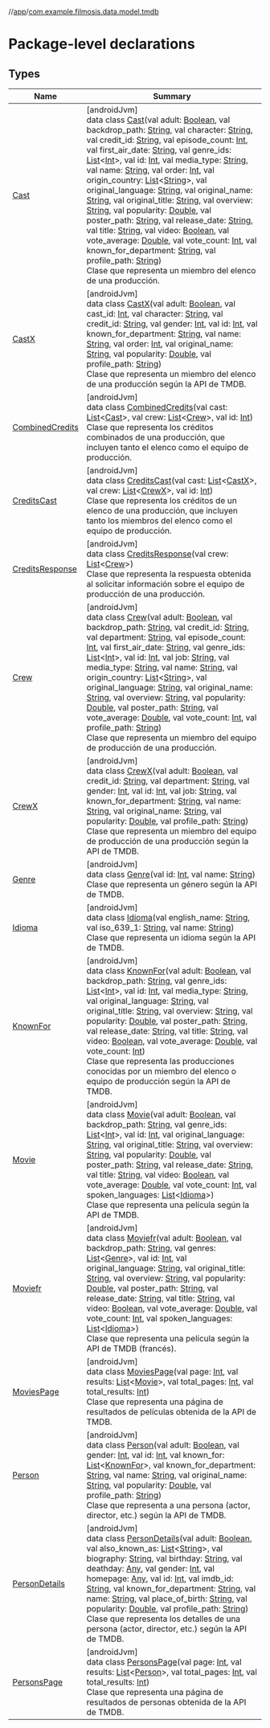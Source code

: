 //[app](../../index.md)/[com.example.filmosis.data.model.tmdb](index.md)

# Package-level declarations

## Types

| Name | Summary |
|---|---|
| [Cast](-cast/index.md) | [androidJvm]<br>data class [Cast](-cast/index.md)(val adult: [Boolean](https://kotlinlang.org/api/latest/jvm/stdlib/kotlin/-boolean/index.html), val backdrop_path: [String](https://kotlinlang.org/api/latest/jvm/stdlib/kotlin/-string/index.html), val character: [String](https://kotlinlang.org/api/latest/jvm/stdlib/kotlin/-string/index.html), val credit_id: [String](https://kotlinlang.org/api/latest/jvm/stdlib/kotlin/-string/index.html), val episode_count: [Int](https://kotlinlang.org/api/latest/jvm/stdlib/kotlin/-int/index.html), val first_air_date: [String](https://kotlinlang.org/api/latest/jvm/stdlib/kotlin/-string/index.html), val genre_ids: [List](https://kotlinlang.org/api/latest/jvm/stdlib/kotlin.collections/-list/index.html)&lt;[Int](https://kotlinlang.org/api/latest/jvm/stdlib/kotlin/-int/index.html)&gt;, val id: [Int](https://kotlinlang.org/api/latest/jvm/stdlib/kotlin/-int/index.html), val media_type: [String](https://kotlinlang.org/api/latest/jvm/stdlib/kotlin/-string/index.html), val name: [String](https://kotlinlang.org/api/latest/jvm/stdlib/kotlin/-string/index.html), val order: [Int](https://kotlinlang.org/api/latest/jvm/stdlib/kotlin/-int/index.html), val origin_country: [List](https://kotlinlang.org/api/latest/jvm/stdlib/kotlin.collections/-list/index.html)&lt;[String](https://kotlinlang.org/api/latest/jvm/stdlib/kotlin/-string/index.html)&gt;, val original_language: [String](https://kotlinlang.org/api/latest/jvm/stdlib/kotlin/-string/index.html), val original_name: [String](https://kotlinlang.org/api/latest/jvm/stdlib/kotlin/-string/index.html), val original_title: [String](https://kotlinlang.org/api/latest/jvm/stdlib/kotlin/-string/index.html), val overview: [String](https://kotlinlang.org/api/latest/jvm/stdlib/kotlin/-string/index.html), val popularity: [Double](https://kotlinlang.org/api/latest/jvm/stdlib/kotlin/-double/index.html), val poster_path: [String](https://kotlinlang.org/api/latest/jvm/stdlib/kotlin/-string/index.html), val release_date: [String](https://kotlinlang.org/api/latest/jvm/stdlib/kotlin/-string/index.html), val title: [String](https://kotlinlang.org/api/latest/jvm/stdlib/kotlin/-string/index.html), val video: [Boolean](https://kotlinlang.org/api/latest/jvm/stdlib/kotlin/-boolean/index.html), val vote_average: [Double](https://kotlinlang.org/api/latest/jvm/stdlib/kotlin/-double/index.html), val vote_count: [Int](https://kotlinlang.org/api/latest/jvm/stdlib/kotlin/-int/index.html), val known_for_department: [String](https://kotlinlang.org/api/latest/jvm/stdlib/kotlin/-string/index.html), val profile_path: [String](https://kotlinlang.org/api/latest/jvm/stdlib/kotlin/-string/index.html))<br>Clase que representa un miembro del elenco de una producción. |
| [CastX](-cast-x/index.md) | [androidJvm]<br>data class [CastX](-cast-x/index.md)(val adult: [Boolean](https://kotlinlang.org/api/latest/jvm/stdlib/kotlin/-boolean/index.html), val cast_id: [Int](https://kotlinlang.org/api/latest/jvm/stdlib/kotlin/-int/index.html), val character: [String](https://kotlinlang.org/api/latest/jvm/stdlib/kotlin/-string/index.html), val credit_id: [String](https://kotlinlang.org/api/latest/jvm/stdlib/kotlin/-string/index.html), val gender: [Int](https://kotlinlang.org/api/latest/jvm/stdlib/kotlin/-int/index.html), val id: [Int](https://kotlinlang.org/api/latest/jvm/stdlib/kotlin/-int/index.html), val known_for_department: [String](https://kotlinlang.org/api/latest/jvm/stdlib/kotlin/-string/index.html), val name: [String](https://kotlinlang.org/api/latest/jvm/stdlib/kotlin/-string/index.html), val order: [Int](https://kotlinlang.org/api/latest/jvm/stdlib/kotlin/-int/index.html), val original_name: [String](https://kotlinlang.org/api/latest/jvm/stdlib/kotlin/-string/index.html), val popularity: [Double](https://kotlinlang.org/api/latest/jvm/stdlib/kotlin/-double/index.html), val profile_path: [String](https://kotlinlang.org/api/latest/jvm/stdlib/kotlin/-string/index.html))<br>Clase que representa un miembro del elenco de una producción según la API de TMDB. |
| [CombinedCredits](-combined-credits/index.md) | [androidJvm]<br>data class [CombinedCredits](-combined-credits/index.md)(val cast: [List](https://kotlinlang.org/api/latest/jvm/stdlib/kotlin.collections/-list/index.html)&lt;[Cast](-cast/index.md)&gt;, val crew: [List](https://kotlinlang.org/api/latest/jvm/stdlib/kotlin.collections/-list/index.html)&lt;[Crew](-crew/index.md)&gt;, val id: [Int](https://kotlinlang.org/api/latest/jvm/stdlib/kotlin/-int/index.html))<br>Clase que representa los créditos combinados de una producción, que incluyen tanto el elenco como el equipo de producción. |
| [CreditsCast](-credits-cast/index.md) | [androidJvm]<br>data class [CreditsCast](-credits-cast/index.md)(val cast: [List](https://kotlinlang.org/api/latest/jvm/stdlib/kotlin.collections/-list/index.html)&lt;[CastX](-cast-x/index.md)&gt;, val crew: [List](https://kotlinlang.org/api/latest/jvm/stdlib/kotlin.collections/-list/index.html)&lt;[CrewX](-crew-x/index.md)&gt;, val id: [Int](https://kotlinlang.org/api/latest/jvm/stdlib/kotlin/-int/index.html))<br>Clase que representa los créditos de un elenco de una producción, que incluyen tanto los miembros del elenco como el equipo de producción. |
| [CreditsResponse](-credits-response/index.md) | [androidJvm]<br>data class [CreditsResponse](-credits-response/index.md)(val crew: [List](https://kotlinlang.org/api/latest/jvm/stdlib/kotlin.collections/-list/index.html)&lt;[Crew](-crew/index.md)&gt;)<br>Clase que representa la respuesta obtenida al solicitar información sobre el equipo de producción de una producción. |
| [Crew](-crew/index.md) | [androidJvm]<br>data class [Crew](-crew/index.md)(val adult: [Boolean](https://kotlinlang.org/api/latest/jvm/stdlib/kotlin/-boolean/index.html), val backdrop_path: [String](https://kotlinlang.org/api/latest/jvm/stdlib/kotlin/-string/index.html), val credit_id: [String](https://kotlinlang.org/api/latest/jvm/stdlib/kotlin/-string/index.html), val department: [String](https://kotlinlang.org/api/latest/jvm/stdlib/kotlin/-string/index.html), val episode_count: [Int](https://kotlinlang.org/api/latest/jvm/stdlib/kotlin/-int/index.html), val first_air_date: [String](https://kotlinlang.org/api/latest/jvm/stdlib/kotlin/-string/index.html), val genre_ids: [List](https://kotlinlang.org/api/latest/jvm/stdlib/kotlin.collections/-list/index.html)&lt;[Int](https://kotlinlang.org/api/latest/jvm/stdlib/kotlin/-int/index.html)&gt;, val id: [Int](https://kotlinlang.org/api/latest/jvm/stdlib/kotlin/-int/index.html), val job: [String](https://kotlinlang.org/api/latest/jvm/stdlib/kotlin/-string/index.html), val media_type: [String](https://kotlinlang.org/api/latest/jvm/stdlib/kotlin/-string/index.html), val name: [String](https://kotlinlang.org/api/latest/jvm/stdlib/kotlin/-string/index.html), val origin_country: [List](https://kotlinlang.org/api/latest/jvm/stdlib/kotlin.collections/-list/index.html)&lt;[String](https://kotlinlang.org/api/latest/jvm/stdlib/kotlin/-string/index.html)&gt;, val original_language: [String](https://kotlinlang.org/api/latest/jvm/stdlib/kotlin/-string/index.html), val original_name: [String](https://kotlinlang.org/api/latest/jvm/stdlib/kotlin/-string/index.html), val overview: [String](https://kotlinlang.org/api/latest/jvm/stdlib/kotlin/-string/index.html), val popularity: [Double](https://kotlinlang.org/api/latest/jvm/stdlib/kotlin/-double/index.html), val poster_path: [String](https://kotlinlang.org/api/latest/jvm/stdlib/kotlin/-string/index.html), val vote_average: [Double](https://kotlinlang.org/api/latest/jvm/stdlib/kotlin/-double/index.html), val vote_count: [Int](https://kotlinlang.org/api/latest/jvm/stdlib/kotlin/-int/index.html), val profile_path: [String](https://kotlinlang.org/api/latest/jvm/stdlib/kotlin/-string/index.html))<br>Clase que representa un miembro del equipo de producción de una producción. |
| [CrewX](-crew-x/index.md) | [androidJvm]<br>data class [CrewX](-crew-x/index.md)(val adult: [Boolean](https://kotlinlang.org/api/latest/jvm/stdlib/kotlin/-boolean/index.html), val credit_id: [String](https://kotlinlang.org/api/latest/jvm/stdlib/kotlin/-string/index.html), val department: [String](https://kotlinlang.org/api/latest/jvm/stdlib/kotlin/-string/index.html), val gender: [Int](https://kotlinlang.org/api/latest/jvm/stdlib/kotlin/-int/index.html), val id: [Int](https://kotlinlang.org/api/latest/jvm/stdlib/kotlin/-int/index.html), val job: [String](https://kotlinlang.org/api/latest/jvm/stdlib/kotlin/-string/index.html), val known_for_department: [String](https://kotlinlang.org/api/latest/jvm/stdlib/kotlin/-string/index.html), val name: [String](https://kotlinlang.org/api/latest/jvm/stdlib/kotlin/-string/index.html), val original_name: [String](https://kotlinlang.org/api/latest/jvm/stdlib/kotlin/-string/index.html), val popularity: [Double](https://kotlinlang.org/api/latest/jvm/stdlib/kotlin/-double/index.html), val profile_path: [String](https://kotlinlang.org/api/latest/jvm/stdlib/kotlin/-string/index.html))<br>Clase que representa un miembro del equipo de producción de una producción según la API de TMDB. |
| [Genre](-genre/index.md) | [androidJvm]<br>data class [Genre](-genre/index.md)(val id: [Int](https://kotlinlang.org/api/latest/jvm/stdlib/kotlin/-int/index.html), val name: [String](https://kotlinlang.org/api/latest/jvm/stdlib/kotlin/-string/index.html))<br>Clase que representa un género según la API de TMDB. |
| [Idioma](-idioma/index.md) | [androidJvm]<br>data class [Idioma](-idioma/index.md)(val english_name: [String](https://kotlinlang.org/api/latest/jvm/stdlib/kotlin/-string/index.html), val iso_639_1: [String](https://kotlinlang.org/api/latest/jvm/stdlib/kotlin/-string/index.html), val name: [String](https://kotlinlang.org/api/latest/jvm/stdlib/kotlin/-string/index.html))<br>Clase que representa un idioma según la API de TMDB. |
| [KnownFor](-known-for/index.md) | [androidJvm]<br>data class [KnownFor](-known-for/index.md)(val adult: [Boolean](https://kotlinlang.org/api/latest/jvm/stdlib/kotlin/-boolean/index.html), val backdrop_path: [String](https://kotlinlang.org/api/latest/jvm/stdlib/kotlin/-string/index.html), val genre_ids: [List](https://kotlinlang.org/api/latest/jvm/stdlib/kotlin.collections/-list/index.html)&lt;[Int](https://kotlinlang.org/api/latest/jvm/stdlib/kotlin/-int/index.html)&gt;, val id: [Int](https://kotlinlang.org/api/latest/jvm/stdlib/kotlin/-int/index.html), val media_type: [String](https://kotlinlang.org/api/latest/jvm/stdlib/kotlin/-string/index.html), val original_language: [String](https://kotlinlang.org/api/latest/jvm/stdlib/kotlin/-string/index.html), val original_title: [String](https://kotlinlang.org/api/latest/jvm/stdlib/kotlin/-string/index.html), val overview: [String](https://kotlinlang.org/api/latest/jvm/stdlib/kotlin/-string/index.html), val popularity: [Double](https://kotlinlang.org/api/latest/jvm/stdlib/kotlin/-double/index.html), val poster_path: [String](https://kotlinlang.org/api/latest/jvm/stdlib/kotlin/-string/index.html), val release_date: [String](https://kotlinlang.org/api/latest/jvm/stdlib/kotlin/-string/index.html), val title: [String](https://kotlinlang.org/api/latest/jvm/stdlib/kotlin/-string/index.html), val video: [Boolean](https://kotlinlang.org/api/latest/jvm/stdlib/kotlin/-boolean/index.html), val vote_average: [Double](https://kotlinlang.org/api/latest/jvm/stdlib/kotlin/-double/index.html), val vote_count: [Int](https://kotlinlang.org/api/latest/jvm/stdlib/kotlin/-int/index.html))<br>Clase que representa las producciones conocidas por un miembro del elenco o equipo de producción según la API de TMDB. |
| [Movie](-movie/index.md) | [androidJvm]<br>data class [Movie](-movie/index.md)(val adult: [Boolean](https://kotlinlang.org/api/latest/jvm/stdlib/kotlin/-boolean/index.html), val backdrop_path: [String](https://kotlinlang.org/api/latest/jvm/stdlib/kotlin/-string/index.html), val genre_ids: [List](https://kotlinlang.org/api/latest/jvm/stdlib/kotlin.collections/-list/index.html)&lt;[Int](https://kotlinlang.org/api/latest/jvm/stdlib/kotlin/-int/index.html)&gt;, val id: [Int](https://kotlinlang.org/api/latest/jvm/stdlib/kotlin/-int/index.html), val original_language: [String](https://kotlinlang.org/api/latest/jvm/stdlib/kotlin/-string/index.html), val original_title: [String](https://kotlinlang.org/api/latest/jvm/stdlib/kotlin/-string/index.html), val overview: [String](https://kotlinlang.org/api/latest/jvm/stdlib/kotlin/-string/index.html), val popularity: [Double](https://kotlinlang.org/api/latest/jvm/stdlib/kotlin/-double/index.html), val poster_path: [String](https://kotlinlang.org/api/latest/jvm/stdlib/kotlin/-string/index.html), val release_date: [String](https://kotlinlang.org/api/latest/jvm/stdlib/kotlin/-string/index.html), val title: [String](https://kotlinlang.org/api/latest/jvm/stdlib/kotlin/-string/index.html), val video: [Boolean](https://kotlinlang.org/api/latest/jvm/stdlib/kotlin/-boolean/index.html), val vote_average: [Double](https://kotlinlang.org/api/latest/jvm/stdlib/kotlin/-double/index.html), val vote_count: [Int](https://kotlinlang.org/api/latest/jvm/stdlib/kotlin/-int/index.html), val spoken_languages: [List](https://kotlinlang.org/api/latest/jvm/stdlib/kotlin.collections/-list/index.html)&lt;[Idioma](-idioma/index.md)&gt;)<br>Clase que representa una película según la API de TMDB. |
| [Moviefr](-moviefr/index.md) | [androidJvm]<br>data class [Moviefr](-moviefr/index.md)(val adult: [Boolean](https://kotlinlang.org/api/latest/jvm/stdlib/kotlin/-boolean/index.html), val backdrop_path: [String](https://kotlinlang.org/api/latest/jvm/stdlib/kotlin/-string/index.html), val genres: [List](https://kotlinlang.org/api/latest/jvm/stdlib/kotlin.collections/-list/index.html)&lt;[Genre](-genre/index.md)&gt;, val id: [Int](https://kotlinlang.org/api/latest/jvm/stdlib/kotlin/-int/index.html), val original_language: [String](https://kotlinlang.org/api/latest/jvm/stdlib/kotlin/-string/index.html), val original_title: [String](https://kotlinlang.org/api/latest/jvm/stdlib/kotlin/-string/index.html), val overview: [String](https://kotlinlang.org/api/latest/jvm/stdlib/kotlin/-string/index.html), val popularity: [Double](https://kotlinlang.org/api/latest/jvm/stdlib/kotlin/-double/index.html), val poster_path: [String](https://kotlinlang.org/api/latest/jvm/stdlib/kotlin/-string/index.html), val release_date: [String](https://kotlinlang.org/api/latest/jvm/stdlib/kotlin/-string/index.html), val title: [String](https://kotlinlang.org/api/latest/jvm/stdlib/kotlin/-string/index.html), val video: [Boolean](https://kotlinlang.org/api/latest/jvm/stdlib/kotlin/-boolean/index.html), val vote_average: [Double](https://kotlinlang.org/api/latest/jvm/stdlib/kotlin/-double/index.html), val vote_count: [Int](https://kotlinlang.org/api/latest/jvm/stdlib/kotlin/-int/index.html), val spoken_languages: [List](https://kotlinlang.org/api/latest/jvm/stdlib/kotlin.collections/-list/index.html)&lt;[Idioma](-idioma/index.md)&gt;)<br>Clase que representa una película según la API de TMDB (francés). |
| [MoviesPage](-movies-page/index.md) | [androidJvm]<br>data class [MoviesPage](-movies-page/index.md)(val page: [Int](https://kotlinlang.org/api/latest/jvm/stdlib/kotlin/-int/index.html), val results: [List](https://kotlinlang.org/api/latest/jvm/stdlib/kotlin.collections/-list/index.html)&lt;[Movie](-movie/index.md)&gt;, val total_pages: [Int](https://kotlinlang.org/api/latest/jvm/stdlib/kotlin/-int/index.html), val total_results: [Int](https://kotlinlang.org/api/latest/jvm/stdlib/kotlin/-int/index.html))<br>Clase que representa una página de resultados de películas obtenida de la API de TMDB. |
| [Person](-person/index.md) | [androidJvm]<br>data class [Person](-person/index.md)(val adult: [Boolean](https://kotlinlang.org/api/latest/jvm/stdlib/kotlin/-boolean/index.html), val gender: [Int](https://kotlinlang.org/api/latest/jvm/stdlib/kotlin/-int/index.html), val id: [Int](https://kotlinlang.org/api/latest/jvm/stdlib/kotlin/-int/index.html), val known_for: [List](https://kotlinlang.org/api/latest/jvm/stdlib/kotlin.collections/-list/index.html)&lt;[KnownFor](-known-for/index.md)&gt;, val known_for_department: [String](https://kotlinlang.org/api/latest/jvm/stdlib/kotlin/-string/index.html), val name: [String](https://kotlinlang.org/api/latest/jvm/stdlib/kotlin/-string/index.html), val original_name: [String](https://kotlinlang.org/api/latest/jvm/stdlib/kotlin/-string/index.html), val popularity: [Double](https://kotlinlang.org/api/latest/jvm/stdlib/kotlin/-double/index.html), val profile_path: [String](https://kotlinlang.org/api/latest/jvm/stdlib/kotlin/-string/index.html))<br>Clase que representa a una persona (actor, director, etc.) según la API de TMDB. |
| [PersonDetails](-person-details/index.md) | [androidJvm]<br>data class [PersonDetails](-person-details/index.md)(val adult: [Boolean](https://kotlinlang.org/api/latest/jvm/stdlib/kotlin/-boolean/index.html), val also_known_as: [List](https://kotlinlang.org/api/latest/jvm/stdlib/kotlin.collections/-list/index.html)&lt;[String](https://kotlinlang.org/api/latest/jvm/stdlib/kotlin/-string/index.html)&gt;, val biography: [String](https://kotlinlang.org/api/latest/jvm/stdlib/kotlin/-string/index.html), val birthday: [String](https://kotlinlang.org/api/latest/jvm/stdlib/kotlin/-string/index.html), val deathday: [Any](https://kotlinlang.org/api/latest/jvm/stdlib/kotlin/-any/index.html), val gender: [Int](https://kotlinlang.org/api/latest/jvm/stdlib/kotlin/-int/index.html), val homepage: [Any](https://kotlinlang.org/api/latest/jvm/stdlib/kotlin/-any/index.html), val id: [Int](https://kotlinlang.org/api/latest/jvm/stdlib/kotlin/-int/index.html), val imdb_id: [String](https://kotlinlang.org/api/latest/jvm/stdlib/kotlin/-string/index.html), val known_for_department: [String](https://kotlinlang.org/api/latest/jvm/stdlib/kotlin/-string/index.html), val name: [String](https://kotlinlang.org/api/latest/jvm/stdlib/kotlin/-string/index.html), val place_of_birth: [String](https://kotlinlang.org/api/latest/jvm/stdlib/kotlin/-string/index.html), val popularity: [Double](https://kotlinlang.org/api/latest/jvm/stdlib/kotlin/-double/index.html), val profile_path: [String](https://kotlinlang.org/api/latest/jvm/stdlib/kotlin/-string/index.html))<br>Clase que representa los detalles de una persona (actor, director, etc.) según la API de TMDB. |
| [PersonsPage](-persons-page/index.md) | [androidJvm]<br>data class [PersonsPage](-persons-page/index.md)(val page: [Int](https://kotlinlang.org/api/latest/jvm/stdlib/kotlin/-int/index.html), val results: [List](https://kotlinlang.org/api/latest/jvm/stdlib/kotlin.collections/-list/index.html)&lt;[Person](-person/index.md)&gt;, val total_pages: [Int](https://kotlinlang.org/api/latest/jvm/stdlib/kotlin/-int/index.html), val total_results: [Int](https://kotlinlang.org/api/latest/jvm/stdlib/kotlin/-int/index.html))<br>Clase que representa una página de resultados de personas obtenida de la API de TMDB. |
